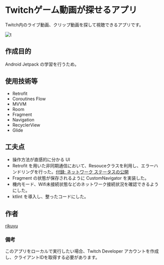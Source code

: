 # Twitchゲーム動画が探せるアプリ
Twitch内のライブ動画、クリップ動画を探して視聴できるアプリです。

![t](https://user-images.githubusercontent.com/51118613/122635370-765d9280-d11e-11eb-9895-0f89c010d259.JPG)


## 作成目的
Android Jetpack の学習を行うため。

## 使用技術等
- Retrofit
- Coroutines Flow
- MVVM
- Room
- Fragment
- Navigation
- RecyclerView
- Glide

## 工夫点
- 操作方法が直感的に分かる UI
- Retrofit を用いた非同期通信において、Resouceクラスを利用し、エラーハンドリングを行った。[付録: ネットワーク ステータスの公開](https://developer.android.com/jetpack/guide?hl=ja)
- Fragment の状態が保存されるように CustomNavigator を実装した。
- 機内モード、Wifi未接続状態などのネットワーク接続状況を確認できるようにした。
- ktlint を導入し、整ったコードにした。

## 作者
[rikuyu](https://github.com/rikuyu)

### 備考
このアプリをローカルで実行したい場合、Twitch Developer アカウントを作成し、クライアントIDを取得する必要があります。
